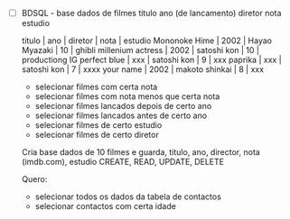 
- [ ] BDSQL - base dados de filmes
    titulo
    ano (de lancamento)
    diretor
    nota
    estudio 

    titulo  | ano   | diretor | nota | estudio 
    Mononoke Hime | 2002 | Hayao Myazaki | 10 | ghibli
    millenium actress | 2002 | satoshi kon | 10 | productiong IG
    perfect blue | xxx | satoshi kon | 9 | xxx
    paprika | xxx | satoshi kon | 7 | xxxx
    your name | 2002 | makoto shinkai | 8 | xxx

    - selecionar filmes com certa nota
    - selecionar filmes com nota menos que certa nota
    - selecionar filmes lancados depois de certo ano
    - selecionar filmes lancados antes de certo ano
    - selecionar filmes de certo estudio
    - selecionar filmes de certo diretor

    Cria base dados de 10 filmes e guarda, titulo, ano, director, nota (imdb.com), estudio
    CREATE, READ, UPDATE, DELETE


  
    Quero:
    -   selecionar todos os dados da tabela de contactos
    -   selecionar contactos com certa idade